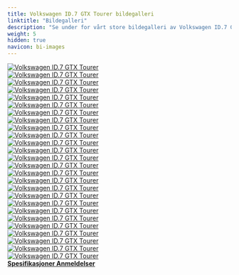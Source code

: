 ```yaml
---
title: Volkswagen ID.7 GTX Tourer bildegalleri
linktitle: "Bildegalleri"
description: "Se under for vårt store bildegalleri av Volkswagen ID.7 GTX Tourer. Klikk på bildene for høyoppløselige versjoner."
weight: 5
hidden: true
navicon: bi-images
---
```

<!-- markdownlint-disable MD033 -->
<div class="row" id ="my-gallery">
	<div class="pswp-grid-item col-6 col-md-4">
		<a href="https://media.evkx.net/multimedia/models/volkswagen/id.7/id.7_gtx_tourer/details_1.jpg"
data-pswp-src="https://media.evkx.net/multimedia/models/volkswagen/id.7/id.7_gtx_tourer/details_1.jpg"
data-pswp-width="3000"
data-pswp-height="2000" 
target="_blank">
			<img src="https://media.evkx.net/multimedia/models/volkswagen/id.7/id.7_gtx_tourer/details_1_xst.jpg" alt="Volkswagen ID.7 GTX Tourer" class="img-fluid " />
		</a>
	</div>
	<div class="pswp-grid-item col-6 col-md-4">
		<a href="https://media.evkx.net/multimedia/models/volkswagen/id.7/id.7_gtx_tourer/exterior_1.jpg"
data-pswp-src="https://media.evkx.net/multimedia/models/volkswagen/id.7/id.7_gtx_tourer/exterior_1.jpg"
data-pswp-width="3000"
data-pswp-height="2000" 
target="_blank">
			<img src="https://media.evkx.net/multimedia/models/volkswagen/id.7/id.7_gtx_tourer/exterior_1_xst.jpg" alt="Volkswagen ID.7 GTX Tourer" class="img-fluid " />
		</a>
	</div>
	<div class="pswp-grid-item col-6 col-md-4">
		<a href="https://media.evkx.net/multimedia/models/volkswagen/id.7/id.7_gtx_tourer/exterior_2.jpg"
data-pswp-src="https://media.evkx.net/multimedia/models/volkswagen/id.7/id.7_gtx_tourer/exterior_2.jpg"
data-pswp-width="3000"
data-pswp-height="2000" 
target="_blank">
			<img src="https://media.evkx.net/multimedia/models/volkswagen/id.7/id.7_gtx_tourer/exterior_2_xst.jpg" alt="Volkswagen ID.7 GTX Tourer" class="img-fluid " />
		</a>
	</div>
	<div class="pswp-grid-item col-6 col-md-4">
		<a href="https://media.evkx.net/multimedia/models/volkswagen/id.7/id.7_gtx_tourer/exterior_3.jpg"
data-pswp-src="https://media.evkx.net/multimedia/models/volkswagen/id.7/id.7_gtx_tourer/exterior_3.jpg"
data-pswp-width="3000"
data-pswp-height="2002" 
target="_blank">
			<img src="https://media.evkx.net/multimedia/models/volkswagen/id.7/id.7_gtx_tourer/exterior_3_xst.jpg" alt="Volkswagen ID.7 GTX Tourer" class="img-fluid " />
		</a>
	</div>
	<div class="pswp-grid-item col-6 col-md-4">
		<a href="https://media.evkx.net/multimedia/models/volkswagen/id.7/id.7_gtx_tourer/exterior_4.jpg"
data-pswp-src="https://media.evkx.net/multimedia/models/volkswagen/id.7/id.7_gtx_tourer/exterior_4.jpg"
data-pswp-width="3000"
data-pswp-height="2000" 
target="_blank">
			<img src="https://media.evkx.net/multimedia/models/volkswagen/id.7/id.7_gtx_tourer/exterior_4_xst.jpg" alt="Volkswagen ID.7 GTX Tourer" class="img-fluid " />
		</a>
	</div>
	<div class="pswp-grid-item col-6 col-md-4">
		<a href="https://media.evkx.net/multimedia/models/volkswagen/id.7/id.7_gtx_tourer/exterior_5.jpg"
data-pswp-src="https://media.evkx.net/multimedia/models/volkswagen/id.7/id.7_gtx_tourer/exterior_5.jpg"
data-pswp-width="3000"
data-pswp-height="2000" 
target="_blank">
			<img src="https://media.evkx.net/multimedia/models/volkswagen/id.7/id.7_gtx_tourer/exterior_5_xst.jpg" alt="Volkswagen ID.7 GTX Tourer" class="img-fluid " />
		</a>
	</div>
	<div class="pswp-grid-item col-6 col-md-4">
		<a href="https://media.evkx.net/multimedia/models/volkswagen/id.7/id.7_gtx_tourer/exterior_6.jpg"
data-pswp-src="https://media.evkx.net/multimedia/models/volkswagen/id.7/id.7_gtx_tourer/exterior_6.jpg"
data-pswp-width="3000"
data-pswp-height="2000" 
target="_blank">
			<img src="https://media.evkx.net/multimedia/models/volkswagen/id.7/id.7_gtx_tourer/exterior_6_xst.jpg" alt="Volkswagen ID.7 GTX Tourer" class="img-fluid " />
		</a>
	</div>
	<div class="pswp-grid-item col-6 col-md-4">
		<a href="https://media.evkx.net/multimedia/models/volkswagen/id.7/id.7_gtx_tourer/exterior_7.jpg"
data-pswp-src="https://media.evkx.net/multimedia/models/volkswagen/id.7/id.7_gtx_tourer/exterior_7.jpg"
data-pswp-width="3000"
data-pswp-height="2000" 
target="_blank">
			<img src="https://media.evkx.net/multimedia/models/volkswagen/id.7/id.7_gtx_tourer/exterior_7_xst.jpg" alt="Volkswagen ID.7 GTX Tourer" class="img-fluid " />
		</a>
	</div>
	<div class="pswp-grid-item col-6 col-md-4">
		<a href="https://media.evkx.net/multimedia/models/volkswagen/id.7/id.7_gtx_tourer/exterior_8.jpg"
data-pswp-src="https://media.evkx.net/multimedia/models/volkswagen/id.7/id.7_gtx_tourer/exterior_8.jpg"
data-pswp-width="3000"
data-pswp-height="2000" 
target="_blank">
			<img src="https://media.evkx.net/multimedia/models/volkswagen/id.7/id.7_gtx_tourer/exterior_8_xst.jpg" alt="Volkswagen ID.7 GTX Tourer" class="img-fluid " />
		</a>
	</div>
	<div class="pswp-grid-item col-6 col-md-4">
		<a href="https://media.evkx.net/multimedia/models/volkswagen/id.7/id.7_gtx_tourer/frontseats_1.jpg"
data-pswp-src="https://media.evkx.net/multimedia/models/volkswagen/id.7/id.7_gtx_tourer/frontseats_1.jpg"
data-pswp-width="3000"
data-pswp-height="2000" 
target="_blank">
			<img src="https://media.evkx.net/multimedia/models/volkswagen/id.7/id.7_gtx_tourer/frontseats_1_xst.jpg" alt="Volkswagen ID.7 GTX Tourer" class="img-fluid " />
		</a>
	</div>
	<div class="pswp-grid-item col-6 col-md-4">
		<a href="https://media.evkx.net/multimedia/models/volkswagen/id.7/id.7_gtx_tourer/frontseats_2.jpg"
data-pswp-src="https://media.evkx.net/multimedia/models/volkswagen/id.7/id.7_gtx_tourer/frontseats_2.jpg"
data-pswp-width="3000"
data-pswp-height="2000" 
target="_blank">
			<img src="https://media.evkx.net/multimedia/models/volkswagen/id.7/id.7_gtx_tourer/frontseats_2_xst.jpg" alt="Volkswagen ID.7 GTX Tourer" class="img-fluid " />
		</a>
	</div>
	<div class="pswp-grid-item col-6 col-md-4">
		<a href="https://media.evkx.net/multimedia/models/volkswagen/id.7/id.7_gtx_tourer/frontseats_3.jpg"
data-pswp-src="https://media.evkx.net/multimedia/models/volkswagen/id.7/id.7_gtx_tourer/frontseats_3.jpg"
data-pswp-width="3000"
data-pswp-height="2000" 
target="_blank">
			<img src="https://media.evkx.net/multimedia/models/volkswagen/id.7/id.7_gtx_tourer/frontseats_3_xst.jpg" alt="Volkswagen ID.7 GTX Tourer" class="img-fluid " />
		</a>
	</div>
	<div class="pswp-grid-item col-6 col-md-4">
		<a href="https://media.evkx.net/multimedia/models/volkswagen/id.7/id.7_gtx_tourer/headlights_1.jpg"
data-pswp-src="https://media.evkx.net/multimedia/models/volkswagen/id.7/id.7_gtx_tourer/headlights_1.jpg"
data-pswp-width="3000"
data-pswp-height="2000" 
target="_blank">
			<img src="https://media.evkx.net/multimedia/models/volkswagen/id.7/id.7_gtx_tourer/headlights_1_xst.jpg" alt="Volkswagen ID.7 GTX Tourer" class="img-fluid " />
		</a>
	</div>
	<div class="pswp-grid-item col-6 col-md-4">
		<a href="https://media.evkx.net/multimedia/models/volkswagen/id.7/id.7_gtx_tourer/interior_1.jpg"
data-pswp-src="https://media.evkx.net/multimedia/models/volkswagen/id.7/id.7_gtx_tourer/interior_1.jpg"
data-pswp-width="3000"
data-pswp-height="2000" 
target="_blank">
			<img src="https://media.evkx.net/multimedia/models/volkswagen/id.7/id.7_gtx_tourer/interior_1_xst.jpg" alt="Volkswagen ID.7 GTX Tourer" class="img-fluid " />
		</a>
	</div>
	<div class="pswp-grid-item col-6 col-md-4">
		<a href="https://media.evkx.net/multimedia/models/volkswagen/id.7/id.7_gtx_tourer/interior_2.jpg"
data-pswp-src="https://media.evkx.net/multimedia/models/volkswagen/id.7/id.7_gtx_tourer/interior_2.jpg"
data-pswp-width="3000"
data-pswp-height="2000" 
target="_blank">
			<img src="https://media.evkx.net/multimedia/models/volkswagen/id.7/id.7_gtx_tourer/interior_2_xst.jpg" alt="Volkswagen ID.7 GTX Tourer" class="img-fluid " />
		</a>
	</div>
	<div class="pswp-grid-item col-6 col-md-4">
		<a href="https://media.evkx.net/multimedia/models/volkswagen/id.7/id.7_gtx_tourer/interior_3.jpg"
data-pswp-src="https://media.evkx.net/multimedia/models/volkswagen/id.7/id.7_gtx_tourer/interior_3.jpg"
data-pswp-width="3000"
data-pswp-height="2000" 
target="_blank">
			<img src="https://media.evkx.net/multimedia/models/volkswagen/id.7/id.7_gtx_tourer/interior_3_xst.jpg" alt="Volkswagen ID.7 GTX Tourer" class="img-fluid " />
		</a>
	</div>
	<div class="pswp-grid-item col-6 col-md-4">
		<a href="https://media.evkx.net/multimedia/models/volkswagen/id.7/id.7_gtx_tourer/interior_4.jpg"
data-pswp-src="https://media.evkx.net/multimedia/models/volkswagen/id.7/id.7_gtx_tourer/interior_4.jpg"
data-pswp-width="3000"
data-pswp-height="2000" 
target="_blank">
			<img src="https://media.evkx.net/multimedia/models/volkswagen/id.7/id.7_gtx_tourer/interior_4_xst.jpg" alt="Volkswagen ID.7 GTX Tourer" class="img-fluid " />
		</a>
	</div>
	<div class="pswp-grid-item col-6 col-md-4">
		<a href="https://media.evkx.net/multimedia/models/volkswagen/id.7/id.7_gtx_tourer/main_1.jpg"
data-pswp-src="https://media.evkx.net/multimedia/models/volkswagen/id.7/id.7_gtx_tourer/main_1.jpg"
data-pswp-width="3000"
data-pswp-height="2000" 
target="_blank">
			<img src="https://media.evkx.net/multimedia/models/volkswagen/id.7/id.7_gtx_tourer/main_1_xst.jpg" alt="Volkswagen ID.7 GTX Tourer" class="img-fluid " />
		</a>
	</div>
	<div class="pswp-grid-item col-6 col-md-4">
		<a href="https://media.evkx.net/multimedia/models/volkswagen/id.7/id.7_gtx_tourer/rearlights_1.jpg"
data-pswp-src="https://media.evkx.net/multimedia/models/volkswagen/id.7/id.7_gtx_tourer/rearlights_1.jpg"
data-pswp-width="3000"
data-pswp-height="2000" 
target="_blank">
			<img src="https://media.evkx.net/multimedia/models/volkswagen/id.7/id.7_gtx_tourer/rearlights_1_xst.jpg" alt="Volkswagen ID.7 GTX Tourer" class="img-fluid " />
		</a>
	</div>
	<div class="pswp-grid-item col-6 col-md-4">
		<a href="https://media.evkx.net/multimedia/models/volkswagen/id.7/id.7_gtx_tourer/screens_1.jpg"
data-pswp-src="https://media.evkx.net/multimedia/models/volkswagen/id.7/id.7_gtx_tourer/screens_1.jpg"
data-pswp-width="3000"
data-pswp-height="2000" 
target="_blank">
			<img src="https://media.evkx.net/multimedia/models/volkswagen/id.7/id.7_gtx_tourer/screens_1_xst.jpg" alt="Volkswagen ID.7 GTX Tourer" class="img-fluid " />
		</a>
	</div>
	<div class="pswp-grid-item col-6 col-md-4">
		<a href="https://media.evkx.net/multimedia/models/volkswagen/id.7/id.7_gtx_tourer/screens_2.jpg"
data-pswp-src="https://media.evkx.net/multimedia/models/volkswagen/id.7/id.7_gtx_tourer/screens_2.jpg"
data-pswp-width="3000"
data-pswp-height="2000" 
target="_blank">
			<img src="https://media.evkx.net/multimedia/models/volkswagen/id.7/id.7_gtx_tourer/screens_2_xst.jpg" alt="Volkswagen ID.7 GTX Tourer" class="img-fluid " />
		</a>
	</div>
	<div class="pswp-grid-item col-6 col-md-4">
		<a href="https://media.evkx.net/multimedia/models/volkswagen/id.7/id.7_gtx_tourer/screens_3.jpg"
data-pswp-src="https://media.evkx.net/multimedia/models/volkswagen/id.7/id.7_gtx_tourer/screens_3.jpg"
data-pswp-width="3000"
data-pswp-height="2000" 
target="_blank">
			<img src="https://media.evkx.net/multimedia/models/volkswagen/id.7/id.7_gtx_tourer/screens_3_xst.jpg" alt="Volkswagen ID.7 GTX Tourer" class="img-fluid " />
		</a>
	</div>
	<div class="pswp-grid-item col-6 col-md-4">
		<a href="https://media.evkx.net/multimedia/models/volkswagen/id.7/id.7_gtx_tourer/trunk_1.jpg"
data-pswp-src="https://media.evkx.net/multimedia/models/volkswagen/id.7/id.7_gtx_tourer/trunk_1.jpg"
data-pswp-width="3000"
data-pswp-height="2000" 
target="_blank">
			<img src="https://media.evkx.net/multimedia/models/volkswagen/id.7/id.7_gtx_tourer/trunk_1_xst.jpg" alt="Volkswagen ID.7 GTX Tourer" class="img-fluid " />
		</a>
	</div>
	<div class="pswp-grid-item col-6 col-md-4">
		<a href="https://media.evkx.net/multimedia/models/volkswagen/id.7/id.7_gtx_tourer/trunk_2.jpg"
data-pswp-src="https://media.evkx.net/multimedia/models/volkswagen/id.7/id.7_gtx_tourer/trunk_2.jpg"
data-pswp-width="3000"
data-pswp-height="2000" 
target="_blank">
			<img src="https://media.evkx.net/multimedia/models/volkswagen/id.7/id.7_gtx_tourer/trunk_2_xst.jpg" alt="Volkswagen ID.7 GTX Tourer" class="img-fluid " />
		</a>
	</div>
	<div class="pswp-grid-item col-6 col-md-4">
		<a href="https://media.evkx.net/multimedia/models/volkswagen/id.7/id.7_gtx_tourer/trunk_3.jpg"
data-pswp-src="https://media.evkx.net/multimedia/models/volkswagen/id.7/id.7_gtx_tourer/trunk_3.jpg"
data-pswp-width="3000"
data-pswp-height="2000" 
target="_blank">
			<img src="https://media.evkx.net/multimedia/models/volkswagen/id.7/id.7_gtx_tourer/trunk_3_xst.jpg" alt="Volkswagen ID.7 GTX Tourer" class="img-fluid " />
		</a>
	</div>
	<div class="pswp-grid-item col-6 col-md-4">
		<a href="https://media.evkx.net/multimedia/models/volkswagen/id.7/id.7_gtx_tourer/trunk_4.jpg"
data-pswp-src="https://media.evkx.net/multimedia/models/volkswagen/id.7/id.7_gtx_tourer/trunk_4.jpg"
data-pswp-width="3000"
data-pswp-height="2000" 
target="_blank">
			<img src="https://media.evkx.net/multimedia/models/volkswagen/id.7/id.7_gtx_tourer/trunk_4_xst.jpg" alt="Volkswagen ID.7 GTX Tourer" class="img-fluid " />
		</a>
	</div>
</div>
<script type="module">
  import PhotoSwipeLightbox from '/js/photoswipe-lightbox.esm.js';
    const lightbox = new PhotoSwipeLightbox({
       gallery: '#my-gallery',
        children: 'a',
        pswpModule: () => import('/js/photoswipe.esm.js')
    });
lightbox.init();
</script>
<div class="mt-3 mb-3">
<a href="../specifications/" class="text-decoration-none text-black">
<strong><i class="bi-arrow-left"></i> Spesifikasjoner </strong>
</a>
<a href="../reviews/" class="text-decoration-none text-black float-end">
<strong>Anmeldelser <i class="bi-arrow-right"></i></strong>
</a>
</div>
